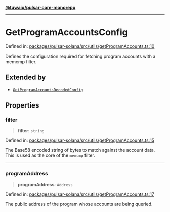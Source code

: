 [**@tuwaio/pulsar-core-monorepo**](../../../README.md)

***

# GetProgramAccountsConfig

Defined in: [packages/pulsar-solana/src/utils/getProgramAccounts.ts:10](https://github.com/TuwaIO/pulsar-core/blob/c3ad8144f2008a57a67fac346389a8c64145db47/packages/pulsar-solana/src/utils/getProgramAccounts.ts#L10)

Defines the configuration required for fetching program accounts with a memcmp filter.

## Extended by

- [`GetProgramAccountsDecodedConfig`](GetProgramAccountsDecodedConfig.md)

## Properties

### filter

> **filter**: `string`

Defined in: [packages/pulsar-solana/src/utils/getProgramAccounts.ts:15](https://github.com/TuwaIO/pulsar-core/blob/c3ad8144f2008a57a67fac346389a8c64145db47/packages/pulsar-solana/src/utils/getProgramAccounts.ts#L15)

The Base58 encoded string of bytes to match against the account data.
This is used as the core of the `memcmp` filter.

***

### programAddress

> **programAddress**: `Address`

Defined in: [packages/pulsar-solana/src/utils/getProgramAccounts.ts:17](https://github.com/TuwaIO/pulsar-core/blob/c3ad8144f2008a57a67fac346389a8c64145db47/packages/pulsar-solana/src/utils/getProgramAccounts.ts#L17)

The public address of the program whose accounts are being queried.
